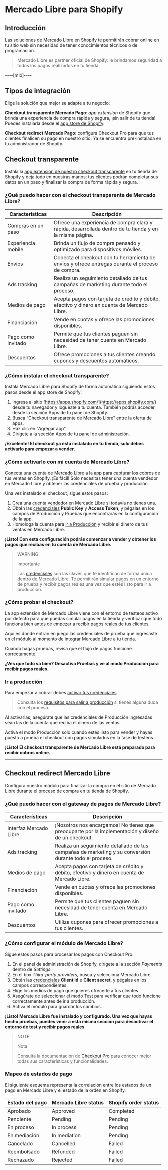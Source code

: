 # Mercado Libre para Shopify


## Introducción

Las soluciones de Mercado Libre en Shopify te permitirán cobrar online en tu sitio web sin necesidad de tener conocimientos técnicos o de programación.

> Mercado Libre es partner oficial de Shopify: le brindamos seguridad a todos los pagos realizados en tu tienda.

----[mlb]----
## Tipos de integración

Elige la solución que mejor se adapte a tu negocio:

__Checkout transparente Mercado Pago__: *app extension* de Shopify que brinda una experiencia de compra rápida y segura, ¡sin salir de tu tienda! Puedes instalarla desde el [app store de Shopify](https://apps.shopify.com/).

__Checkout redirect Mercado Pago__: configura Checkout Pro para que tus clientes finalicen su pago en nuestro sitio. Ya se encuentra pre-instalada en tu administrador de Shopify.

## Checkout transparente

Instala la [app extension de nuestro checkout transparente](https://apps.shopify.com/checkout-transparente) en tu tienda de Shopify y deja todo en nuestras manos: tus clientes podrán completar sus datos en un paso y finalizar la compra de forma rápida y segura.


### ¿Qué puedo hacer con el checkout transparente de Mercado Libre?

| Características | Descripción |
| --- | --- |
| Compras en un paso | Ofrece una experiencia de compra clara y rápida, desarrollada dentro de tu tienda y en la misma página. |
| Experiencia mobile | Brinda un flujo de compra pensado y optimizado para dispositivos móviles. |
| Envíos | Conecta el checkout con tu herramienta de envíos y ofrece entregas durante el proceso de compra. |
| Ads tracking | Realiza un seguimiento detallado de tus campañas de marketing durante todo el proceso. |
| Medios de pago | Acepta pagos con tarjeta de crédito y débito, efectivo y dinero en cuenta de Mercado Libre. |
| Financiación | Vende en cuotas y ofrece las promociones disponibles. |
| Pago como invitado | Permite que tus clientes paguen sin necesidad de tener cuenta en Mercado Libre. |
| Descuentos | Ofrece promociones a tus clientes creando cupones y descuentos automáticos. |


### ¿Cómo instalar el checkout transparente?

Instala Mercado Libre para Shopify de forma automática siguiendo estos pasos desde el app store de Shopify:

1. Ingresa al sitio [https://apps.shopify.com/](https://apps.shopify.com/) desde tu navegador y logueate a tu cuenta. También podrás acceder desde la sección Apps de tu panel de Shopify.
1. Busca “Checkout transparente de Mercado Libre” entre la oferta de apps.
1. Haz clic en "Agregar app".
1. Dirígete a la sección Apps de tu panel de administración.

**¡Excelente! El checkout ya está instalado en tu tienda, solo debes activarlo para empezar a vender.**


### ¿Cómo activarlo con mi cuenta de Mercado Libre?

Conecta una cuenta de Mercado Libre a la app para capturar los cobros de tus ventas en Shopify. ¡Es fácil! Solo necesitas tener una cuenta vendedor en Mercado Libre y obtener las credenciales de prueba y producción. 

Una vez instalado el checkout, sigue estos pasos:

1. Crea una [cuenta vendedor](https://www.mercadopago[FAKER][URL][DOMAIN]/registration-company?confirmation_url=https%3A%2F%2Fwww.mercadopago[FAKER][URL][DOMAIN]%2Fcomo-cobrar) en Mercado Libre si todavía no tienes una.
1. Obtén las [credenciales]([FAKER][CREDENTIALS][URL]) **Public Key** y **Access Token**, y pégalas en los campos de Producción y Pruebas que encontrarás en la configuración de la app.
1. Homologa la cuenta para [ir a Producción](https://www.mercadopago[FAKER][URL][DOMAIN]/developers/es/guides/payments/api/goto-production) y recibir el dinero de tus ventas en Mercado Libre.

**¡Listo! Con esta configuración podrás comenzar a vender y obtener los pagos que recibas en tu cuenta de Mercado Libre.**

> WARNING
>
> Importante
>
> Las [credenciales](https://www.mercadopago[FAKER][URL][DOMAIN]/developers/es/guides/faqs/credentials) son las claves que te identifican de forma única dentro de Mercado Libre. Te permitirán simular pagos en un entorno de prueba y recibir pagos reales una vez que estés listo para ir a producción.


### ¿Cómo probar el checkout?

La app extension de Mercado Libre viene con el entorno de testeos activo por defecto para que puedas simular pagos en la tienda y verificar que todo funciona bien antes de empezar a recibir pagos reales de tus clientes. 
 
Aquí es donde entran en juego las credenciales de prueba que ingresaste en el módulo al momento de integrar Mercado Libre a tu tienda.

Cuando hagas pruebas, revisa que el flujo de pagos funcione correctamente. 

**¿Ves que todo va bien? Desactiva Pruebas y ve al modo Producción para recibir pagos reales.**


### Ir a producción

Para empezar a cobrar debes [activar tus credenciales]([FAKER][CREDENTIALS][URL]).

> Consulta los [requisitos para salir a producción](https://www.mercadopago[FAKER][URL][DOMAIN]/developers/es/guides/payments/api/goto-production) si tienes alguna duda con el proceso.

Al activarlas, asegúrate que las credenciales de Producción ingresadas sean las de la cuenta que reciba el dinero de las ventas. 

Activa el modo Producción solo cuando estés listo para vender y hayas puesto a prueba el checkout con pagos simulados en la fase de testeos. 

**¡Listo! El checkout transparente de Mercado Libre está preparado para recibir cobros online.**

------------


## Checkout redirect Mercado Libre

Configura nuestro módulo para finalizar la compra en el sitio de Mercado Libre durante el proceso de compra en tu tienda de Shopify.


### ¿Qué puedo hacer con el gateway de pagos de Mercado Libre?

| Características | Descripción |
| --- | --- |
| Interfaz Mercado Libre | ¡Nosotros nos encargamos! No tienes que preocuparte por la implementación y diseño de un checkout. |
| Ads tracking | Realiza un seguimiento detallado de tus campañas de marketing y su conversión durante todo el proceso. |
| Medios de pago | Acepta pagos con tarjeta de crédito y débito, efectivo y dinero en cuenta de Mercado Libre. |
| Financiación | Vende en cuotas y ofrece las promociones disponibles. |
| Pago como invitado | Permite que tus clientes paguen sin necesidad de tener cuenta en Mercado Libre. |
| Descuentos | Utiliza cupones para ofrecer promociones a tus clientes. |


### ¿Cómo configurar el módulo de Mercado Libre?

Sigue estos pasos para procesar los pagos con Checkout Pro:

1. En el panel de administración de Shopify, dirígete a la sección *Payments* dentro de *Settings*.
1. En el box *Third-party providers*, busca y selecciona Mercado Libre.
1. Obtén las [credenciales]([FAKER][CREDENTIALS][URL]) **Client id** e **Client secret**, y pégalas en los campos correspondientes.
1. Elige los medios de pago que quieres ofrecerle a tus clientes.
1. Asegúrate de seleccionar el modo Test para verificar que todo funcione correctamente antes de ir a producción.
1. Activa el módulo para guardar los cambios.

**¡Listo! Mercado Libre fue instalado y configurado. Una vez que hayas hecho pruebas, puedes venir a esta misma sección para desactivar el entorno de test y recibir pagos reales.**

> NOTE
>
> Nota
>
> Consulta la documentación de [Checkout Pro](https://www.mercadopago[FAKER][URL][DOMAIN]/developers/es/guides/payments/web-payment-checkout/introduction) para conocer mejor todas sus características y funcionalidades.


### Mapeo de estados de pago

El siguiente esquema representa la correlación entre los estados de un pago en Mercado Libre y el estado de la orden en Shopify.

| Estado del pago | Mercado Libre status | Shopify order status |
| --- | --- | --- |
| Aprobado | Approved | Completed |
| Pendiente | Pending | Pending |
| En proceso | In process | Pending |
| En mediación | In mediation | Pending |
| Cancelado | Cancelled | Failed |
| Reembolsado | Refunded | Failed |
| Rechazado | Rejected | Failed |

